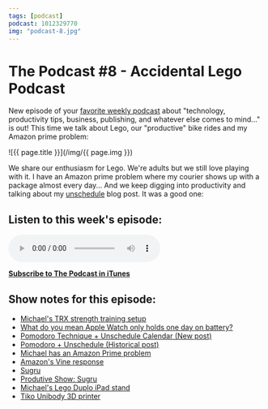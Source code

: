 ```yaml
---
tags: [podcast]
podcast: 1012329770
img: "podcast-8.jpg"
---
```


# The Podcast #8 - Accidental Lego Podcast

New episode of your [favorite weekly podcast][p] about "technology, productivity tips, business, publishing, and whatever else comes to mind..." is out! This time we talk about Lego, our "productive" bike rides and my Amazon prime problem:

<!--More-->

![{{ page.title }}](/img/{{ page.img }})

We share our enthusiasm for Lego. We're adults but we still love playing with it. I have an Amazon prime problem where my courier shows up with a package almost every day... And we keep digging into productivity and talking about my [unschedule](/unschedule) blog post. It was a good one:

## Listen to this week's episode:

<audio controls>
<source src="https://files.nozbe.com/podcast/008.mp3" type="audio/mpeg">
</audio>

**[Subscribe to The Podcast in iTunes][i]**

## Show notes for this episode:

  * [Michael's TRX strength training setup](/fitness-for-busy-professionals-productive-show-36/)
  * [What do you mean Apple Watch only holds one day on battery?](https://twitter.com/radexp/status/619058119646257152)
  * [Pomodoro Technique + Unschedule Calendar (New post)](https://nozbe.com/blog/unschedule/)
  * [Pomodoro + Unschedule (Historical post)](/power-of-unschedule-and-pomodoro-technique/)
  * [Michael has an Amazon Prime problem](https://twitter.com/msliwinski/status/624238109941739520)
  * [Amazon's Vine response](https://vine.co/v/egz5PT15dzO)
  * [Sugru](https://sugru.com/)
  * [Produtive Show: Sugru](https://youtu.be/YOvU6QKha-0)
  * [Michael's Lego Duplo iPad stand](https://twitter.com/msliwinski/status/583954368615096320)
  * [Tiko Unibody 3D printer](https://www.kickstarter.com/projects/tiko3d/tiko-the-unibody-3d-printer)

[e]: /podcast-8
[p]: /podcast
[n]: https://michael.gratis/nozbe
[r]: https://michael.gratis/radex
[i]: https://michael.gratis/thepodcast